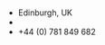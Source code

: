 <div class="slide-parent">
	<a name="contact" class="anchor"><br/></a>
    <div class="slide contact">
        <div class="slide-inner">
            <ul>
                <li class="city">Edinburgh, UK</li>
                <li class="email"><a href="" class="sellerscout-email"></a></li>
                <li class="phone">+44 (0) 781 849 682</li>
            </ul>
        </div>
    </div>
</div>
